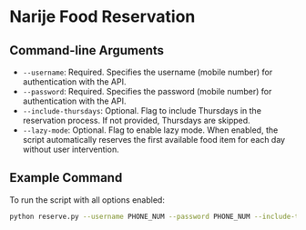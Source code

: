 # Narije Food Reservation

## Command-line Arguments

- `--username`: Required. Specifies the username (mobile number) for authentication with the API.
- `--password`: Required. Specifies the password (mobile number) for authentication with the API.
- `--include-thursdays`: Optional. Flag to include Thursdays in the reservation process. If not provided, Thursdays are skipped.
- `--lazy-mode`: Optional. Flag to enable lazy mode. When enabled, the script automatically reserves the first available food item for each day without user intervention.

## Example Command

To run the script with all options enabled:
```sh
python reserve.py --username PHONE_NUM --password PHONE_NUM --include-thursdays --lazy-mode

